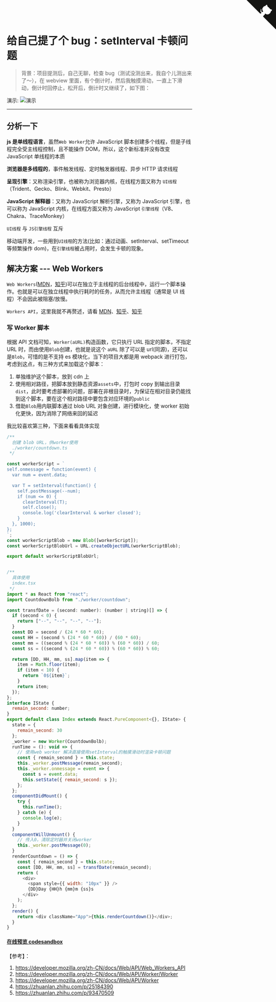 # 给自己提了个 bug：setInterval 卡顿问题

<a href="https://github.com/Mr-jiangzhiguo/book" class="github-corner" aria-label="View source on GitHub"><svg width="80" height="80" viewBox="0 0 250 250" style="fill:#151513; color:#fff; position: absolute; top: 0; border: 0; right: 0;" aria-hidden="true"><path d="M0,0 L115,115 L130,115 L142,142 L250,250 L250,0 Z"></path><path d="M128.3,109.0 C113.8,99.7 119.0,89.6 119.0,89.6 C122.0,82.7 120.5,78.6 120.5,78.6 C119.2,72.0 123.4,76.3 123.4,76.3 C127.3,80.9 125.5,87.3 125.5,87.3 C122.9,97.6 130.6,101.9 134.4,103.2" fill="currentColor" style="transform-origin: 130px 106px;" class="octo-arm"></path><path d="M115.0,115.0 C114.9,115.1 118.7,116.5 119.8,115.4 L133.7,101.6 C136.9,99.2 139.9,98.4 142.2,98.6 C133.8,88.0 127.5,74.4 143.8,58.0 C148.5,53.4 154.0,51.2 159.7,51.0 C160.3,49.4 163.2,43.6 171.4,40.1 C171.4,40.1 176.1,42.5 178.8,56.2 C183.1,58.6 187.2,61.8 190.9,65.4 C194.5,69.0 197.7,73.2 200.1,77.6 C213.8,80.2 216.3,84.9 216.3,84.9 C212.7,93.1 206.9,96.0 205.4,96.6 C205.1,102.4 203.0,107.8 198.3,112.5 C181.9,128.9 168.3,122.5 157.7,114.1 C157.9,116.9 156.7,120.9 152.7,124.9 L141.0,136.5 C139.8,137.7 141.6,141.9 141.8,141.8 Z" fill="currentColor" class="octo-body"></path></svg></a><style>.github-corner:hover .octo-arm{animation:octocat-wave 560ms ease-in-out}@keyframes octocat-wave{0%,100%{transform:rotate(0)}20%,60%{transform:rotate(-25deg)}40%,80%{transform:rotate(10deg)}}@media (max-width:500px){.github-corner:hover .octo-arm{animation:none}.github-corner .octo-arm{animation:octocat-wave 560ms ease-in-out}}</style>

> 背景：项目提测后，自己无聊，检查 bug（测试没测出来，我自个儿测出来了～），在 webview 里面，有个倒计时，然后我触摸滑动，一直上下滑动，倒计时回停止，松开后，倒计时又继续了，如下图：

演示:
![演示](https://user-images.githubusercontent.com/22312092/79330107-83e02100-7f4b-11ea-9c68-5c2762c56a91.gif)

---

## 分析一下

**js 是单线程语言**，虽然`Web Worker`允许 JavaScript 脚本创建多个线程，但是子线程完全受主线程控制，且不能操作 DOM，所以，这个新标准并没有改变 JavaScript 单线程的本质

**浏览器是多线程的**，事件触发线程、定时触发器线程、异步 HTTP 请求线程

**呈现引擎**：又称渲染引擎，也被称为浏览器内核，在线程方面又称为 `UI线程`（Trident、Gecko、Blink、Webkit、Presto）

**JavaScript 解释器**：又称为 JavaScript 解析引擎，又称为 JavaScript 引擎，也可以称为 JavaScript 内核，在线程方面又称为 JavaScript `引擎线程`（V8、Chakra、TraceMonkey）

`UI线程` 与 `JS引擎线程` 互斥

移动端开发，一些用到`UI线程`的方法(比如：通过动画、setInterval、setTimeout 等频繁操作 dom)，在`引擎线程`被占用时，会发生卡顿的现象。

## 解决方案 --- Web Workers

`Web Workers`([MDN](https://developer.mozilla.org/zh-CN/docs/Web/API/Web_Workers_API)，[知乎](https://zhuanlan.zhihu.com/p/93470509))可以在独立于主线程的后台线程中，运行一个脚本操作。也就是可以在独立线程中执行耗时的任务，从而允许主线程（通常是 UI 线程）不会因此被阻塞/放慢。

`Workers API`，这里我就不再赘述，请看 [MDN](https://developer.mozilla.org/zh-CN/docs/Web/API/Web_Workers_API)、[知乎](https://zhuanlan.zhihu.com/p/25184390)、[知乎](https://zhuanlan.zhihu.com/p/93470509)

### 写 Worker 脚本

根据 API 文档可知，`Worker(aURL)`构造函数，它只执行 URL 指定的脚本，不指定 URL 时，而由使用`Blob`创建，也就是说这个 `aURL` 除了可以是 url(同源)，还可以是`Blob`，可惜的是不支持 es 模块化，当下的项目大都是用 webpack 进行打包，考虑到这点，有三种方式来加载这个脚本：

1. 单独维护这个脚本，放到 cdn 上
2. 使用相对路径，把脚本放到静态资源`assets`中，打包时 copy 到输出目录`dist`，此时要考虑部署的问题，部署在非根目录时，为保证在相对目录仍能找到这个脚本，要在这个相对路径中要包含对应环境的`public`
3. 借助`Blob`用内联脚本通过 blob URL 对象创建，进行模块化，使 worker 初始化更快，因为消除了网络来回的延迟

我比较喜欢第三种，下面来看看具体实现

```js
/**
  创建 blob URL，供worker使用
  ./worker/countdown.ts
 */

const workerScript = `
self.onmessage = function(event) {
  var num = event.data;

  var T = setInterval(function() {
    self.postMessage(--num);
    if (num <= 0) {
      clearInterval(T);
      self.close();
      console.log('clearInterval & worker closed');
    }
  }, 1000);
};
`;
const workerScriptBlob = new Blob([workerScript]);
const workerScriptBlobUrl = URL.createObjectURL(workerScriptBlob);

export default workerScriptBlobUrl;


/**
  具体使用
  index.tsx
 */
import * as React from "react";
import CountdownBolb from "./worker/countdown";

const transfDate = (second: number): (number | string)[] => {
  if (second < 0) {
    return ["--", "--", "--", "--"];
  }
  const DD = second / (24 * 60 * 60);
  const HH = (second % (24 * 60 * 60)) / (60 * 60);
  const mm = ((second % (24 * 60 * 60)) % (60 * 60)) / 60;
  const ss = ((second % (24 * 60 * 60)) % (60 * 60)) % 60;

  return [DD, HH, mm, ss].map(item => {
    item = Math.floor(item);
    if (item < 10) {
      return `0${item}`;
    }
    return item;
  });
};
interface IState {
  remain_second: number;
}
export default class Index extends React.PureComponent<{}, IState> {
  state = {
    remain_second: 30
  };
  _worker = new Worker(CountdownBolb);
  runTime = (): void => {
    // 使用web worker 解决直接使用setInterval的触摸滑动时渲染卡顿问题
    const { remain_second } = this.state;
    this._worker.postMessage(remain_second);
    this._worker.onmessage = event => {
      const s = event.data;
      this.setState({ remain_second: s });
    };
  };
  componentDidMount() {
    try {
      this.runTime();
    } catch (e) {
      console.log(e);
    }
  }
  componentWillUnmount() {
    // 传入0，清除定时器并关闭worker
    this._worker.postMessage(0);
  }
  renderCountdown = () => {
    const { remain_second } = this.state;
    const [DD, HH, mm, ss] = transfDate(remain_second);
    return (
      <div>
        <span style={{ width: "10px" }} />
        {DD}Day {HH}h {mm}m {ss}s
      </div>
    );
  };
  render() {
    return <div className="App">{this.renderCountdown()}</div>;
  }
}

```

#### [在线预览 codesandbox](https://codesandbox.io/s/twilight-glade-q5hco?file=/src/App.tsx)

【参考】：

1. <https://developer.mozilla.org/zh-CN/docs/Web/API/Web_Workers_API>
2. <https://developer.mozilla.org/zh-CN/docs/Web/API/Worker/Worker>
3. <https://developer.mozilla.org/zh-CN/docs/Web/API/Worker>
4. <https://zhuanlan.zhihu.com/p/25184390>
5. <https://zhuanlan.zhihu.com/p/93470509>
